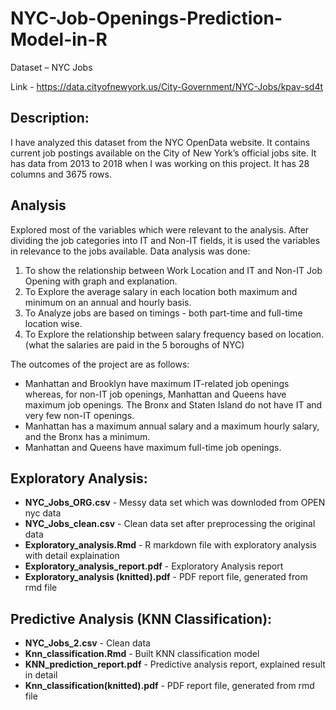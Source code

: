 # NYC-Job-Openings-Prediction-Model-in-R
Dataset – NYC Jobs

Link - https://data.cityofnewyork.us/City-Government/NYC-Jobs/kpav-sd4t

## Description:

I have analyzed this dataset from the NYC OpenData website. It contains current job postings available on the City of New York’s official jobs site. It has data from 2013 to 2018 when I was working on this project. It has 28 columns and 3675 rows.

## Analysis

Explored most of the variables which were relevant to the analysis. After dividing the job categories into IT and Non-IT fields, it is used the variables in relevance to the jobs available. Data analysis was done:  
1. To show the relationship between Work Location and IT and Non-IT Job Opening with graph and explanation. 
2. To Explore the average salary in each location both maximum and minimum on an annual and hourly basis. 
3. To Analyze jobs are based on timings - both part-time and full-time location wise. 
4. To Explore the relationship between salary frequency based on location. (what the salaries are paid in the 5 boroughs of NYC)

The outcomes of the project are as follows:
*	Manhattan and Brooklyn have maximum IT-related job openings whereas, for non-IT job openings, Manhattan and Queens have maximum job openings. The Bronx and Staten Island do not have IT and very few non-IT openings.
*	Manhattan has a maximum annual salary and a maximum hourly salary, and the Bronx has a minimum. 
*	Manhattan and Queens have maximum full-time job openings.


## Exploratory Analysis: 

* **NYC_Jobs_ORG.csv** - Messy data set which was downloded from OPEN nyc data
* **NYC_Jobs_clean.csv** - Clean data set after preprocessing the original data
* **Exploratory_analysis.Rmd** - R markdown file with exploratory analysis with detail explaination
* **Exploratory_analysis_report.pdf** - Exploratory Analysis report
* **Exploratory_analysis (knitted).pdf** - PDF report file, generated from rmd file

## Predictive Analysis (KNN Classification):

* **NYC_Jobs_2.csv** - Clean data 
* **Knn_classification.Rmd** - Built KNN classification model
* **KNN_prediction_report.pdf** - Predictive analysis report, explained result in detail
* **Knn_classification(knitted).pdf** - PDF report file, generated from rmd file

